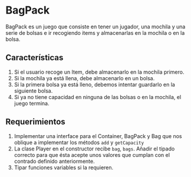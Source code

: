 # BagPack

BagPack es un juego que consiste en tener un jugador, una mochila y una serie de bolsas e ir recogiendo items y almacenarlas en la mochila o en la bolsa.

## Características

1. Si el usuario recoge un Item, debe almacenarlo en la mochila primero.
2. Si la mochila ya está llena, debe almacenarlo en un bolsa.
3. Si la primera bolsa ya está lleno, debemos intentar guardarlo en la siguiente bolsa.
4. Si ya no tiene capacidad en ninguna de las bolsas o en la mochila, el juego termina.

## Requerimientos

1. Implementar una interface para el Container, BagPack y Bag que nos oblique a implementar los métodos `add` y `getCapacity`
2. La clase Player en el constructor recibe `bag`, `bags`. Añadir el tipado correcto para que ésta acepte unos valores que cumplan con el contrado definido anteriormente.
3. Tipar funciones variables si la requieren.
